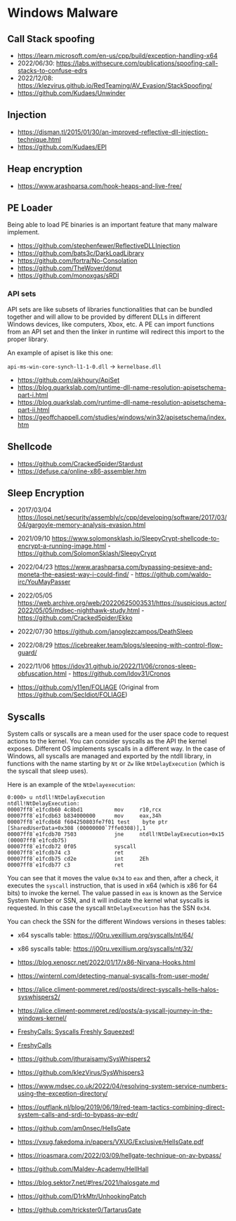 # Windows Malware

## Call Stack spoofing

- https://learn.microsoft.com/en-us/cpp/build/exception-handling-x64
- 2022/06/30: https://labs.withsecure.com/publications/spoofing-call-stacks-to-confuse-edrs
- 2022/12/08: https://klezvirus.github.io/RedTeaming/AV_Evasion/StackSpoofing/
- https://github.com/Kudaes/Unwinder

## Injection

- https://disman.tl/2015/01/30/an-improved-reflective-dll-injection-technique.html
- https://github.com/Kudaes/EPI

## Heap encryption

- https://www.arashparsa.com/hook-heaps-and-live-free/

## PE Loader

Being able to load PE binaries is an important feature that many malware
implement.

- https://github.com/stephenfewer/ReflectiveDLLInjection
- https://github.com/bats3c/DarkLoadLibrary
- https://github.com/fortra/No-Consolation
- https://github.com/TheWover/donut
- https://github.com/monoxgas/sRDI

### API sets

API sets are like subsets of libraries functionalities that can be bundled
together and will allow to be provided by different DLLs in different Windows
devices, like computers, Xbox, etc. A PE can import functions from
an API set and then the linker in runtime will redirect this import to the
proper library.

An example of apiset is like this one:

`api-ms-win-core-synch-l1-1-0.dll` -> `kernelbase.dll`

- https://github.com/ajkhoury/ApiSet
- https://blog.quarkslab.com/runtime-dll-name-resolution-apisetschema-part-i.html
- https://blog.quarkslab.com/runtime-dll-name-resolution-apisetschema-part-ii.html
- https://geoffchappell.com/studies/windows/win32/apisetschema/index.htm

## Shellcode

- https://github.com/Cracked5pider/Stardust
- https://defuse.ca/online-x86-assembler.htm

## Sleep Encryption

- 2017/03/04
  https://lospi.net/security/assembly/c/cpp/developing/software/2017/03/04/gargoyle-memory-analysis-evasion.html
- 2021/09/10
  https://www.solomonsklash.io/SleepyCrypt-shellcode-to-encrypt-a-running-image.html - https://github.com/SolomonSklash/SleepyCrypt
- 2022/04/23
  https://www.arashparsa.com/bypassing-pesieve-and-moneta-the-easiest-way-i-could-find/ - https://github.com/waldo-irc/YouMayPasser
- 2022/05/05 https://web.archive.org/web/20220625003531/https://suspicious.actor/2022/05/05/mdsec-nighthawk-study.html - https://github.com/Cracked5pider/Ekko
- 2022/07/30 https://github.com/janoglezcampos/DeathSleep
- 2022/08/29 https://icebreaker.team/blogs/sleeping-with-control-flow-guard/
- 2022/11/06 https://idov31.github.io/2022/11/06/cronos-sleep-obfuscation.html - https://github.com/Idov31/Cronos

- https://github.com/y11en/FOLIAGE (Original from https://github.com/SecIdiot/FOLIAGE)


## Syscalls

System calls or syscalls are a mean used for the user space code to request
actions to the kernel. You can consider syscalls as the API the kernel
exposes. Different OS implements syscalls in a different way. In the case of
Windows, all syscalls are managed and exported by the ntdll library, in
functions with the name starting by `Nt` or `Zw` like `NtDelayExecution` (which
is the syscall that sleep uses).

Here is an example of the `NtDelayexecution`:
```
0:000> u ntdll!NtDelayExecution
ntdll!NtDelayExecution:
00007ff8`e1fcdb60 4c8bd1          mov     r10,rcx
00007ff8`e1fcdb63 b834000000      mov     eax,34h
00007ff8`e1fcdb68 f604250803fe7f01 test    byte ptr [SharedUserData+0x308 (00000000`7ffe0308)],1
00007ff8`e1fcdb70 7503            jne     ntdll!NtDelayExecution+0x15 (00007ff8`e1fcdb75)
00007ff8`e1fcdb72 0f05            syscall
00007ff8`e1fcdb74 c3              ret
00007ff8`e1fcdb75 cd2e            int     2Eh
00007ff8`e1fcdb77 c3              ret
```

You can see that it moves the value `0x34` to `eax` and then, after a check, it
executes the `syscall` instruction, that is used in x64 (which is x86 for 64
bits) to invoke the kernel. The value passed in `eax` is known as the Service
System Number or SSN, and it will indicate the kernel what syscalls is
requested. In this case the syscall `NtDelayExecution` has the SSN `0x34`.

You can check the SSN for the different Windows versions in theses tables:
- x64 syscalls table: https://j00ru.vexillium.org/syscalls/nt/64/
- x86 syscalls table: https://j00ru.vexillium.org/syscalls/nt/32/

- https://blog.xenoscr.net/2022/01/17/x86-Nirvana-Hooks.html
- https://winternl.com/detecting-manual-syscalls-from-user-mode/
- https://alice.climent-pommeret.red/posts/direct-syscalls-hells-halos-syswhispers2/
- https://alice.climent-pommeret.red/posts/a-syscall-journey-in-the-windows-kernel/
- [FreshyCalls: Syscalls Freshly
  Squeezed!](https://web.archive.org/web/20220929111239/https://www.crummie5.club/freshycalls/)
- [FreshyCalls](https://github.com/crummie5/FreshyCalls)
- https://github.com/jthuraisamy/SysWhispers2
- https://github.com/klezVirus/SysWhispers3
- https://www.mdsec.co.uk/2022/04/resolving-system-service-numbers-using-the-exception-directory/
- https://outflank.nl/blog/2019/06/19/red-team-tactics-combining-direct-system-calls-and-srdi-to-bypass-av-edr/
- https://github.com/am0nsec/HellsGate
- https://vxug.fakedoma.in/papers/VXUG/Exclusive/HellsGate.pdf
- https://rioasmara.com/2022/03/09/hellgate-technique-on-av-bypass/
- https://github.com/Maldev-Academy/HellHall
- https://blog.sektor7.net/#!res/2021/halosgate.md
- https://github.com/D1rkMtr/UnhookingPatch
- https://github.com/trickster0/TartarusGate
